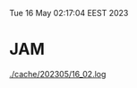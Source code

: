 Tue 16 May 02:17:04 EEST 2023
# JAM
<a href='./cache/202305/16_02.log'>./cache/202305/16_02.log</a>

